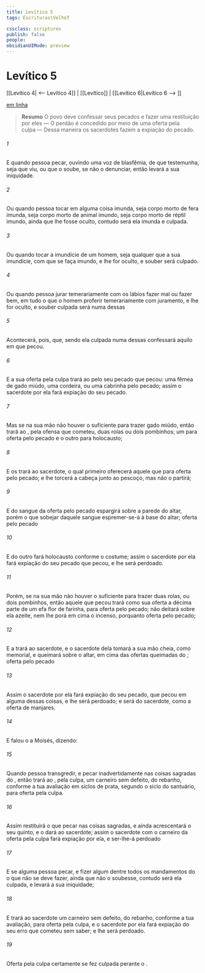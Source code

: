 ```yaml
---
title: Levítico 5
tags: Escrituras\VelhoT

cssclass: scriptures
publish: false
people:
obsidianUIMode: preview
---
```


# Levítico 5
[[Levítico 4| <-- Levítico 4]] | [[Levítico]] | [[Levítico 6|Levítico 6 --> ]]

[em linha](https://churchofjesuschrist.org/study/scriptures/ot/lev/5?lang=por)

> __Resumo__
O povo deve confessar seus pecados e fazer uma restituição por eles — O perdão é concedido por meio de uma oferta pela culpa — Dessa maneira os sacerdotes fazem a expiação do pecado.

###### 1 
E quando  pessoa pecar, ouvindo uma voz de blasfêmia, de que  testemunha, seja que  viu, ou que o soube, se não o denunciar, então levará a sua iniquidade.

###### 2 
Ou quando  pessoa tocar em alguma coisa imunda, seja corpo morto de fera imunda, seja corpo morto de animal imundo, seja corpo morto de réptil imundo, ainda que lhe fosse oculto, contudo será ela imunda e culpada.

###### 3 
Ou quando tocar a imundície de um homem, seja qualquer que  a sua imundície, com que se faça imundo, e lhe for oculto, e  souber  será culpado.

###### 4 
Ou quando  pessoa jurar temerariamente com os  lábios fazer mal ou fazer bem, em tudo o que o homem proferir temerariamente com juramento, e lhe for oculto, e  souber  culpada será numa dessas 

###### 5 
Acontecerá, pois, que, sendo ela culpada numa dessas  confessará aquilo em que pecou.

###### 6 
E a sua oferta pela culpa trará ao  pelo seu pecado que pecou: uma fêmea de gado miúdo, uma cordeira, ou uma cabrinha pelo pecado; assim o sacerdote por ela fará expiação do seu pecado.

###### 7 
Mas se na sua mão não houver o suficiente para trazer gado miúdo, então trará ao , pela ofensa que cometeu, duas rolas ou dois pombinhos; um para oferta pelo pecado e o outro para holocausto;

###### 8 
E os trará ao sacerdote, o qual primeiro oferecerá aquele que  para oferta pelo pecado; e lhe torcerá a cabeça junto ao pescoço, mas não o partirá;

###### 9 
E do sangue da oferta pelo pecado espargirá sobre a parede do altar, porém o que sobejar daquele sangue espremer-se-á à base do altar; oferta pelo pecado 

###### 10 
E do outro fará holocausto conforme o costume; assim o sacerdote por ela fará expiação do seu pecado que pecou, e lhe será perdoado.

###### 11 
Porém, se na sua mão não houver o suficiente para trazer duas rolas, ou dois pombinhos, então aquele que pecou trará como sua oferta a décima parte de um efa  flor de farinha, para oferta pelo pecado; não deitará sobre ela azeite, nem lhe porá em cima o incenso, porquanto  oferta pelo pecado;

###### 12 
E a trará ao sacerdote, e o sacerdote dela tomará a sua mão cheia, como memorial, e  queimará sobre o altar, em cima das ofertas queimadas do ; oferta pelo pecado 

###### 13 
Assim o sacerdote por ela fará expiação do seu pecado, que pecou em alguma dessas coisas, e lhe será perdoado; e  será do sacerdote, como a oferta de manjares.

###### 14 
E falou o  a Moisés, dizendo:

###### 15 
Quando  pessoa transgredir, e pecar inadvertidamente nas coisas sagradas do , então trará ao , pela culpa, um carneiro sem defeito, do rebanho, conforme a tua avaliação em siclos de prata, segundo o siclo do santuário, para oferta pela culpa.

###### 16 
Assim restituirá o que pecar nas coisas sagradas, e ainda acrescentará o seu quinto, e o dará ao sacerdote; assim o sacerdote com o carneiro da oferta pela culpa fará expiação por ela, e ser-lhe-á perdoado 

###### 17 
E se alguma pessoa pecar, e fizer  algum dentre todos os mandamentos do  o que não se deve fazer, ainda que não o soubesse, contudo será ela culpada, e levará a sua iniquidade;

###### 18 
E trará ao sacerdote um carneiro sem defeito, do rebanho, conforme a tua avaliação, para oferta pela culpa, e o sacerdote por ela fará expiação do seu erro que cometeu sem saber; e lhe será perdoado.

###### 19 
Oferta pela culpa  certamente se fez culpada perante o .


